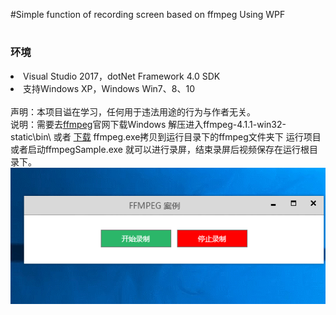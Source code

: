 #Simple function of recording screen based on ffmpeg Using WPF
# <h3>环境</h3>

<li>Visual Studio 2017，dotNet Framework 4.0 SDK</li>
<li>支持Windows XP，Windows Win7、8、10</li>
<br/>
声明：本项目谥在学习，任何用于违法用途的行为与作者无关。<br/>
说明：需要去<a href="http://www.ffmpeg.org/download.html" rel="nofollow">ffmpeg</a>官网下载Windows 解压进入ffmpeg-4.1.1-win32-static\bin\ 或者 <a href="https://github.com/yanjinhuagood/ffmpegSample/archive/ffmepg.exe.zip">下载</a>
ffmpeg.exe拷贝到运行目录下的ffmpeg文件夹下 运行项目或者启动ffmpegSample.exe 就可以进行录屏，结束录屏后视频保存在运行根目录下。
<img src="/ffmpegSolution/resources/01.gif"/>

